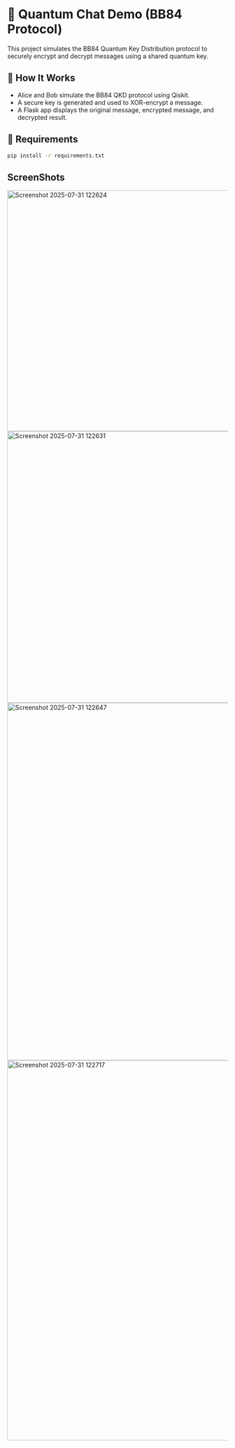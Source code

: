 # 🔐 Quantum Chat Demo (BB84 Protocol)

This project simulates the BB84 Quantum Key Distribution protocol to securely encrypt and decrypt messages using a shared quantum key.

## 🚀 How It Works

- Alice and Bob simulate the BB84 QKD protocol using Qiskit.
- A secure key is generated and used to XOR-encrypt a message.
- A Flask app displays the original message, encrypted message, and decrypted result.

## 🧰 Requirements

```bash
pip install -r requirements.txt
```
## ScreenShots

<img width="1084" height="550" alt="Screenshot 2025-07-31 122624" src="https://github.com/user-attachments/assets/b84bc5f1-acce-4f7f-a810-9c5654ba9364" />

<img width="1241" height="620" alt="Screenshot 2025-07-31 122631" src="https://github.com/user-attachments/assets/c98188c6-2292-4594-abc0-1842fd62e3ad" />

<img width="1117" height="816" alt="Screenshot 2025-07-31 122647" src="https://github.com/user-attachments/assets/5906f14a-a8c2-438d-b09e-e32c61e2777c" />

<img width="864" height="868" alt="Screenshot 2025-07-31 122717" src="https://github.com/user-attachments/assets/d657028a-3f0b-4170-b54a-3a92a72017f8" />

